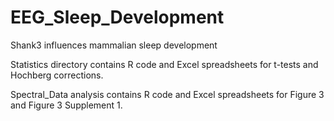 # EEG_Sleep_Development
Shank3 influences mammalian sleep development

Statistics directory contains R code and Excel spreadsheets for t-tests and Hochberg corrections.

Spectral_Data analysis contains R code and Excel spreadsheets for Figure 3 and Figure 3 Supplement 1. 
